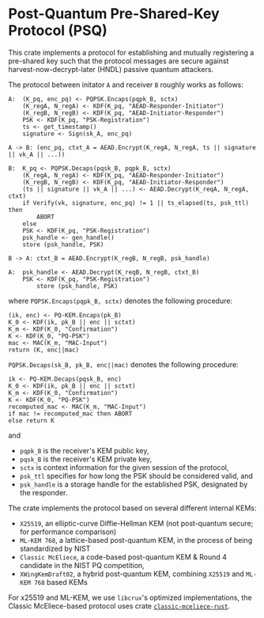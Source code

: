 # Post-Quantum Pre-Shared-Key Protocol (PSQ) #

This crate implements a protocol for establishing and mutually
registering a pre-shared key such that the protocol messages are
secure against harvest-now-decrypt-later (HNDL) passive quantum
attackers.

The protocol between initator `A` and receiver `B` roughly works as follows:
```
A:  (K_pq, enc_pq) <- PQPSK.Encaps(pqpk_B, sctx)
    (K_regA, N_regA) <- KDF(K_pq, "AEAD-Responder-Initiator")
    (K_regB, N_regB) <- KDF(K_pq, "AEAD-Initiator-Responder")
    PSK <- KDF(K_pq, "PSK-Registration")
    ts <- get_timestamp()
    signature <- Sign(sk_A, enc_pq)

A -> B: (enc_pq, ctxt_A = AEAD.Encrypt(K_regA, N_regA, ts || signature || vk_A || ...))

B:  K_pq <- PQPSK.Decaps(pqsk_B, pqpk_B, sctx)
    (K_regA, N_regA) <- KDF(K_pq, "AEAD-Responder-Initiator")
    (K_regB, N_regB) <- KDF(K_pq, "AEAD-Initiator-Responder")
    (ts || signature || vk_A || ...) <- AEAD.Decrypt(K_reqA, N_regA, ctxt)
    if Verify(vk, signature, enc_pq) != 1 || ts_elapsed(ts, psk_ttl) then 
        ABORT
    else
    PSK <- KDF(K_pq, "PSK-Registration")
    psk_handle <- gen_handle()
    store (psk_handle, PSK)

B -> A: ctxt_B = AEAD.Encrypt(K_regB, N_regB, psk_handle)

A:  psk_handle <- AEAD.Decrypt(K_reqB, N_regB, ctxt_B)
    PSK <- KDF(K_pq, "PSK-Registration")
        store (psk_handle, PSK)
```
where `PQPSK.Encaps(pqpk_B, sctx)` denotes the following procedure:
```
(ik, enc) <- PQ-KEM.Encaps(pk_B)
K_0 <- KDF(ik, pk_B || enc || sctxt)
K_m <- KDF(K_0, "Confirmation")
K <- KDF(K_0, "PQ-PSK")
mac <- MAC(K_m, "MAC-Input")
return (K, enc||mac)
```
`PQPSK.Decaps(sk_B, pk_B, enc||mac)` denotes the following procedure:
```
ik <- PQ-KEM.Decaps(pqsk_B, enc)
K_0 <- KDF(ik, pk_B || enc || sctxt)
K_m <- KDF(K_0, "Confirmation")
K <- KDF(K_0, "PQ-PSK")
recomputed_mac <- MAC(K_m, "MAC-Input")
if mac != recomputed_mac then ABORT
else return K
```
and
* `pqpk_B` is the receiver's KEM public key, 
* `pqsk_B` is the receiver's KEM private key, 
* `sctx` is context information for the given session of the protocol,
* `psk_ttl` specifies for how long the PSK should be considered valid, and
* `psk_handle` is a storage handle for the established PSK, designated by the responder.
  
The crate implements the protocol based on several different internal
KEMs:
* `X25519`, an elliptic-curve Diffie-Hellman KEM (not post-quantum
 secure; for performance comparison)
* `ML-KEM 768`, a lattice-based post-quantum KEM, in the process
 of being standardized by NIST
* `Classic McEliece`, a code-based post-quantum KEM & Round 4
 candidate in the NIST PQ competition,
* `XWingKemDraft02`, a hybrid post-quantum KEM, combining `X25519`
 and `ML-KEM 768` based KEMs

For x25519 and ML-KEM, we use `libcrux`'s optimized implementations,
the Classic McEliece-based protocol uses crate
[`classic-mceliece-rust`](https://crates.io/crates/classic-mceliece-rust).

